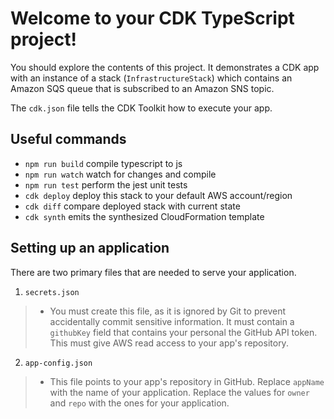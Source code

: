 # Welcome to your CDK TypeScript project!

You should explore the contents of this project. It demonstrates a CDK app with an instance of a stack (`InfrastructureStack`)
which contains an Amazon SQS queue that is subscribed to an Amazon SNS topic.

The `cdk.json` file tells the CDK Toolkit how to execute your app.

## Useful commands

- `npm run build` compile typescript to js
- `npm run watch` watch for changes and compile
- `npm run test` perform the jest unit tests
- `cdk deploy` deploy this stack to your default AWS account/region
- `cdk diff` compare deployed stack with current state
- `cdk synth` emits the synthesized CloudFormation template

## Setting up an application

There are two primary files that are needed to serve your application.

1. `secrets.json`

> - You must create this file, as it is ignored by Git to prevent accidentally commit sensitive information. It must contain a `githubKey` field that contains your personal the GitHub API token. This must give AWS read access to your app's repository.

2. `app-config.json`

> - This file points to your app's repository in GitHub. Replace `appName` with the name of your application. Replace the values for `owner` and `repo` with the ones for your application.
